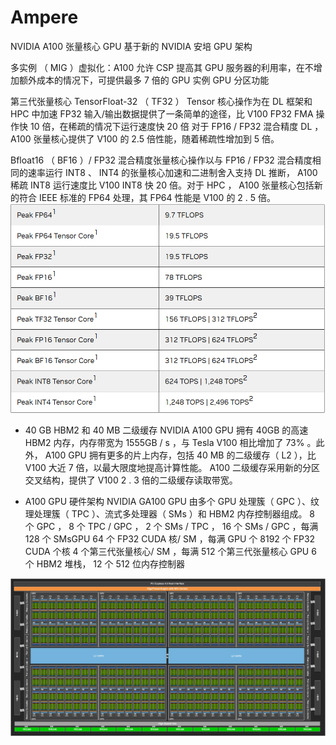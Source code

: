 # Ampere

NVIDIA A100 张量核心 GPU 基于新的 NVIDIA 安培 GPU 架构

多实例 （ MIG ）虚拟化：A100 允许 CSP 提高其 GPU 服务器的利用率，在不增加额外成本的情况下，可提供最多 7 倍的 GPU 实例
GPU 分区功能

第三代张量核心
TensorFloat-32 （ TF32 ） Tensor 核心操作为在 DL 框架和 HPC 中加速 FP32 输入/输出数据提供了一条简单的途径，比 V100 FP32 FMA 操作快 10 倍，在稀疏的情况下运行速度快 20 倍
对于 FP16 / FP32 混合精度 DL ， A100 张量核心提供了 V100 的 2.5 倍性能，随着稀疏性增加到 5 倍。

Bfloat16 （ BF16 ）/ FP32 混合精度张量核心操作以与 FP16 / FP32 混合精度相同的速率运行
 INT8 、 INT4 的张量核心加速和二进制舍入支持 DL 推断， A100 稀疏 INT8 运行速度比 V100 INT8 快 20 倍。对于 HPC ， A100 张量核心包括新的符合 IEEE 标准的 FP64 处理，其 FP64 性能是 V100 的 2 . 5 倍。
![Alt text](../../img/cutlass-cute-nccl-cuda/gpu/ampere/image-ampere-1.png)



* 40 GB HBM2 和 40 MB 二级缓存
NVIDIA A100 GPU 拥有 40GB 的高速 HBM2 内存，内存带宽为 1555GB / s ，与 Tesla V100 相比增加了 73% 。此外， A100 GPU 拥有更多的片上内存，包括 40 MB 的二级缓存（ L2 ），比 V100 大近 7 倍，以最大限度地提高计算性能。 A100 二级缓存采用新的分区交叉结构，提供了 V100 2 . 3 倍的二级缓存读取带宽。



* A100 GPU 硬件架构
NVIDIA GA100 GPU 由多个 GPU 处理簇（ GPC ）、纹理处理簇（ TPC ）、流式多处理器（ SMs ）和 HBM2 内存控制器组成。
8 个 GPC ， 8 个 TPC / GPC ， 2 个 SMs / TPC ， 16 个 SMs / GPC ，每满 128 个 SMsGPU
64 个 FP32 CUDA 核/ SM ，每满 GPU 个 8192 个 FP32 CUDA 个核
4 个第三代张量核心/ SM ，每满 512 个第三代张量核心 GPU
6 个 HBM2 堆栈， 12 个 512 位内存控制器


![Alt text](../../img/cutlass-cute-nccl-cuda/gpu/ampere/image-ampere-2.png)
